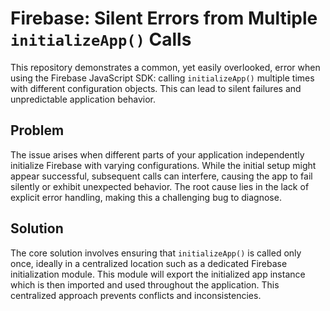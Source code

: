 # Firebase: Silent Errors from Multiple `initializeApp()` Calls

This repository demonstrates a common, yet easily overlooked, error when using the Firebase JavaScript SDK: calling `initializeApp()` multiple times with different configuration objects. This can lead to silent failures and unpredictable application behavior. 

## Problem
The issue arises when different parts of your application independently initialize Firebase with varying configurations.  While the initial setup might appear successful, subsequent calls can interfere, causing the app to fail silently or exhibit unexpected behavior. The root cause lies in the lack of explicit error handling, making this a challenging bug to diagnose.

## Solution
The core solution involves ensuring that `initializeApp()` is called only once, ideally in a centralized location such as a dedicated Firebase initialization module.  This module will export the initialized app instance which is then imported and used throughout the application.  This centralized approach prevents conflicts and inconsistencies.